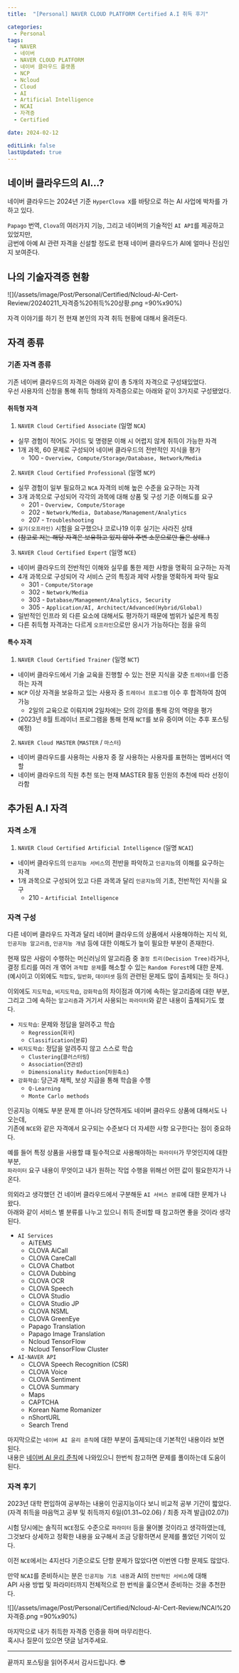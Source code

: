 ```yaml
---
title:  "[Personal] NAVER CLOUD PLATFORM Certified A.I 취득 후기"

categories:
  - Personal
tags:
  - NAVER
  - 네이버
  - NAVER CLOUD PLATFORM
  - 네이버 클라우드 플랫폼
  - NCP
  - Ncloud
  - Cloud
  - AI
  - Artificial Intelligence
  - NCAI
  - 자격증
  - Certified

date: 2024-02-12

editLink: false
lastUpdated: true
---
```


## 네이버 클라우드의 AI...?

네이버 클라우드는 2024년 기준 `HyperClova X`를 바탕으로 하는 AI 사업에 박차를 가하고 있다.

`Papago` 번역, `Clova`의 여러가지 기능, 그리고 네이버의 기술적인 `AI API`를 제공하고 있었지만,  
금번에 아예 AI 관련 자격을 신설할 정도로 현재 네이버 클라우드가 AI에 얼마나 진심인지 보여준다.

## 나의 기술자격증 현황
![](/assets/image/Post/Personal/Certified/Ncloud-AI-Cert-Review/20240211_자격증%20취득%20상황.png =90%x90%) 

자격 이야기를 하기 전 현재 본인의 자격 취득 현황에 대해서 올려둔다.

## 자격 종류
### 기존 자격 종류
기존 네이버 클라우드의 자격은 아래와 같이 총 5개의 자격으로 구성돼있었다.  
우선 사용자의 신청을 통해 취득 형태의 자격증으로는 아래와 같이 3가지로 구성됐었다.

#### 취득형 자격
1. `NAVER Cloud Certified Associate` (일명 `NCA`)
- 실무 경험이 적어도 가이드 및 명령문 이해 시 어렵지 않게 취득이 가능한 자격
- 1개 과목, 60 문제로 구성되어 네이버 클라우드의 전반적인 지식을 평가
  - 100 - `Overview, Compute/Storage/Database, Network/Media`
2. `NAVER Cloud Certified Professional` (일명 `NCP`)
- 실무 경험이 일부 필요하고 `NCA` 자격의 비해 높은 수준을 요구하는 자격
- 3개 과목으로 구성되어 각각의 과목에 대해 상품 및 구성 기준 이해도를 요구
  - 201 - `Overview, Compute/Storage`
  - 202 - `Network/Media, Database/Management/Analytics`
  - 207 - `Troubleshooting`
- `실기(오프라인)` 시험을 요구했으나 코로나19 이후 실기는 사라진 상태
- ~~(참고로 저는 해당 자격은 보유하고 있지 않아 주변 소문으로만 들은 상태..)~~
3. `NAVER Cloud Certified Expert` (일명 `NCE`)
- 네이버 클라우드의 전반적인 이해와 실무를 통한 제한 사항을 명확히 요구하는 자격
- 4개 과목으로 구성되어 각 서비스 군의 특징과 제약 사항을 명확하게 파악 필요
  - 301 - `Compute/Storage`
  - 302 - `Network/Media`
  - 303 - `Database/Management/Analytics, Security`
  - 305 - `Application/AI, Architect/Advanced(Hybrid/Global)`
- 일반적인 인프라 외 다른 요소에 대해서도 평가하기 때문에 범위가 넓은게 특징
- 다른 취득형 자격과는 다르게 `오프라인`으로만 응시가 가능하다는 점을 유의

#### 특수 자격
1. `NAVER Cloud Certified Trainer` (일명 `NCT`)
- 네이버 클라우드에서 기술 교육을 진행할 수 있는 전문 지식을 갖춘 `트레이너`를 인증하는 자격
- `NCP` 이상 자격을 보유하고 있는 사용자 중 `트레이너 프로그램` 이수 후 합격하여 참여 가능
  - 2일의 교육으로 이뤄지며 2일차에는 모의 강의를 통해 강의 역량을 평가
- (2023년 8월 트레이너 프로그램을 통해 현재 `NCT`를 보유 중이며 이는 추후 포스팅 예정)
2. `NAVER Cloud MASTER` (`MASTER` / `마스터`)
- 네이버 클라우드를 사용하는 사용자 중 잘 사용하는 사용자를 표현하는 엠버서더 역할
- 네이버 클라우드의 직원 추천 또는 현재 MASTER 활동 인원의 추천에 따라 선정이라함

## 추가된 A.I 자격
### 자격 소개
1. `NAVER Cloud Certified Artificial Intelligence` (일명 `NCAI`)
- 네이버 클라우드의 `인공지능 서비스`의 전반을 파악하고 `인공지능`의 이해를 요구하는 자격
- 1개 과목으로 구성되어 있고 다른 과목과 달리 `인공지능`의 기초, 전반적인 지식을 요구
  - 210 - `Artificial Intelligence`

### 자격 구성
다른 네이버 클라우드 자격과 달리 네이버 클라우드의 상품에서 사용해야하는 지식 외,  
`인공지능 알고리즘`, `인공지능 개념` 등에 대한 이해도가 높이 필요한 부분이 존재한다.

현재 많은 사람이 수행하는 머신러닝의 알고리즘 중 `결정 트리(Decision Tree)`라거나,  
결정 트리를 여러 개 엮어 `과적합 문제`를 해소할 수 있는 `Random Forest`에 대한 문제.  
(예시이고 이외에도 `적합도`, `일반화`, `데이터셋` 등의 관련된 문제도 많이 출제되는 듯 하다.)

이외에도 `지도학습`, `비지도학습`, `강화학습`의 차이점과 여기에 속하는 알고리즘에 대한 부분,  
그리고 그에 속하는 `알고리즘`과 거기서 사용되는 `파라미터`와 같은 내용이 출제되기도 했다.

- `지도학습`: 문제와 정답을 알려주고 학습
  - `Regression`(`회귀`)
  - `Classification`(`분류`)
- `비지도학습`: 정답을 알려주지 않고 스스로 학습
  - `Clustering`(`클러스터링`)
  - `Association`(`연관성`)
  - `Dimensionality Reduction`(`차원축소`)
- `강화학습`: 당근과 채찍, 보상 지급을 통해 학습을 수행
  - `Q-Learning`
  - `Monte Carlo methods`

인공지능 이해도 부분 문제 뿐 아니라 당연하게도 네이버 클라우드 상품에 대해서도 나오는데,  
기존에 `NCE`와 같은 자격에서 요구되는 수준보다 더 자세한 사항 요구한다는 점이 중요하다.

예를 들어 특정 상품을 사용할 떄 필수적으로 사용해야하는 `파라미터`가 무엇인지에 대한 부분,  
`파라미터` 요구 내용이 무엇이고 내가 원하는 작업 수행을 위해선 어떤 값이 필요한지가 나온다.

의외라고 생각했던 건 네이버 클라우드에서 구분해둔 `AI 서비스 분류`에 대한 문제가 나왔다.  
아래와 같이 서비스 별 분류를 나누고 있으니 취득 준비할 때 참고하면 좋을 것이라 생각된다.

- `AI Services`
  - AiTEMS
  - CLOVA AiCall
  - CLOVA CareCall
  - CLOVA Chatbot
  - CLOVA Dubbing
  - CLOVA OCR
  - CLOVA Speech
  - CLOVA Studio
  - CLOVA Studio JP
  - CLOVA NSML
  - CLOVA GreenEye
  - Papago Translation
  - Papago Image Translation
  - Ncloud TensorFlow
  - Ncloud TensorFlow Cluster
- `AI·NAVER API`
  - CLOVA Speech Recognition (CSR)
  - CLOVA Voice
  - CLOVA Sentiment
  - CLOVA Summary
  - Maps
  - CAPTCHA
  - Korean Name Romanizer
  - nShortURL
  - Search Trend
  

마지막으로는 `네이버 AI 윤리 준칙`에 대한 부분이 출제되는데 기본적인 내용이라 보면 된다.  
내용은 [네이버 AI 윤리 준칙](https://guide.ncloud-docs.com/docs/clovastudio-ethics)에 나와있으니 한번씩 참고하면 문제를 풀이하는데 도움이 된다.

### 자격 후기
2023년 대학 편입하여 공부하는 내용이 인공지능이다 보니 비교적 공부 기간이 짧았다.  
(자격 취득을 마음먹고 공부 및 취득까지 6일(01.31~02.06) / 최종 자격 발급(02.07))

시험 당시에는 솔직히 `NCE`정도 수준으로 `파라미터` 등을 물어볼 것이라고 생각하였는데,  
그것보다 상세하고 정확한 내용을 요구해서 조금 당황하면서 문제를 풀었던 기억이 있다.

이전 `NCE`에서는 4지선다 기준으로도 단항 문제가 많았다면 이번엔 다항 문제도 많았다.

만약 `NCAI`를 준비하시는 분은 `인공지능 기초 내용`과 AI의 `전반적인 서비스`에 대해  
API 사용 방법 및 파라미터까지 전체적으로 한 번씩을 훑으면서 준비하는 것을 추천한다.

![](/assets/image/Post/Personal/Certified/Ncloud-AI-Cert-Review/NCAI%20자격증.png =90%x90%)

마지막으로 내가 취득한 자격증 인증을 하며 마무리한다.  
혹시나 질문이 있으면 댓글 남겨주세요.

---

끝까지 포스팅을 읽어주셔서 감사드립니다. 😎
